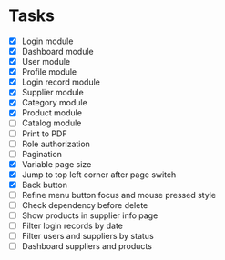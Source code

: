 # Tasks

- [x] Login module
- [x] Dashboard module
- [x] User module
- [x] Profile module
- [x] Login record module
- [x] Supplier module
- [x] Category module
- [x] Product module
- [ ] Catalog module
- [ ] Print to PDF
- [ ] Role authorization
- [ ] Pagination
- [x] Variable page size
- [x] Jump to top left corner after page switch
- [x] Back button
- [ ] Refine menu button focus and mouse pressed style
- [ ] Check dependency before delete
- [ ] Show products in supplier info page
- [ ] Filter login records by date
- [ ] Filter users and suppliers by status
- [ ] Dashboard suppliers and products
